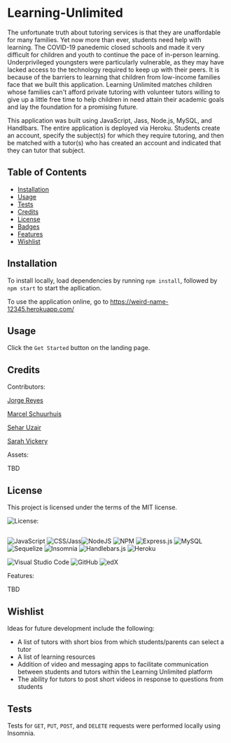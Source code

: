 # Learning-Unlimited

The unfortunate truth about tutoring services is that they are unaffordable for many families. Yet now more than ever, students need help with learning. The COVID-19 panedemic closed schools and made it very difficult for children and youth to continue the pace of in-person learning. Underprivileged youngsters were particularly vulnerable, as they may have lacked access to the technology required to keep up with their peers. It is because of the barriers to learning that children from low-income families face that we built this application. Learning Unlimited matches children whose families can't afford private tutoring with volunteer tutors willing to give up a little free time to help children in need attain their academic goals and lay the foundation for a promising future.

This application was built using JavaScript, Jass, Node.js, MySQL, and Handlbars. The entire application is deployed via Heroku. Students create an account, specify the subject(s) for which they require tutoring, and then be matched with a tutor(s) who has created an account and indicated that they can tutor that subject. 

<insert screenshot of main page here>

## Table of Contents
* [Installation](#installation)
* [Usage](#usage)
* [Tests](#tests)
* [Credits](#credits)
* [License](#license)
* [Badges](#badges)
* [Features](#features)
* [Wishlist](#wishlist)
 
## Installation
  
To install locally, load dependencies by running `npm install`, followed by `npm start` to start the apllication.

To use the application online, go to https://weird-name-12345.herokuapp.com/


## Usage

Click the `Get Started` button on the landing page.


## Credits

Contributors:

[Jorge Reyes](https://github.com/JorgeReyes115)

[Marcel Schuurhuis](https://github.com/MSchuur)

[Sehar Uzair](https://github.com/calligraphist)
  
[Sarah Vickery](https://github.com/mathminx)



Assets:

TBD

 ## License

 This project is licensed under the terms of the MIT license.

 ![License: ](https://img.shields.io/badge/License-MIT-blueviolet.svg)

##
![JavaScript](https://img.shields.io/badge/javascript-%23323330.svg?style=for-the-badge&logo=javascript&logoColor=%23F7DF1E)  ![CSS/Jass](https://img.shields.io/badge/css-%231572B6.svg?style=for-the-badge&logo=css&logoColor=white)![NodeJS](https://img.shields.io/badge/node.js-6DA55F?style=for-the-badge&logo=node.js&logoColor=white)  ![NPM](https://img.shields.io/badge/NPM-%23CB3837.svg?style=for-the-badge&logo=npm&logoColor=white)  ![Express.js](https://img.shields.io/badge/express.js-%23404d59.svg?style=for-the-badge&logo=express&logoColor=%2361DAFB)  ![MySQL](https://img.shields.io/badge/mysql-%2300f.svg?style=for-the-badge&logo=mysql&logoColor=white)  ![Sequelize](https://img.shields.io/badge/Sequelize-52B0E7?style=for-the-badge&logo=Sequelize&logoColor=white)  ![Insomnia](https://img.shields.io/badge/Insomnia-black?style=for-the-badge&logo=insomnia&logoColor=5849BE)  	![Handlebars.js](https://a11ybadges.com/badge?logo=handlebarsdotjs)  ![Heroku](https://img.shields.io/badge/heroku-%23430098.svg?style=for-the-badge&logo=heroku&logoColor=white)
  
![Visual Studio Code](https://img.shields.io/badge/Visual%20Studio%20Code-0078d7.svg?style=for-the-badge&logo=visual-studio-code&logoColor=white) ![GitHub](https://img.shields.io/badge/github-%23121011.svg?style=for-the-badge&logo=github&logoColor=white)  ![edX](https://img.shields.io/badge/edX-%2302262B.svg?style=for-the-badge&logo=edX&logoColor=white)

Features:

TBD

## Wishlist

Ideas for future development include the following:

  - A list of tutors with short bios from which students/parents can select a tutor
  - A list of learning resources
  - Addition of video and messaging apps to facilitate communication between students and tutors within the Learning Unlimited platform
  - The ability for tutors to post short videos in response to questions from students
  
## Tests

Tests for `GET`, `PUT`, `POST`, and `DELETE` requests were performed locally using Insomnia.
